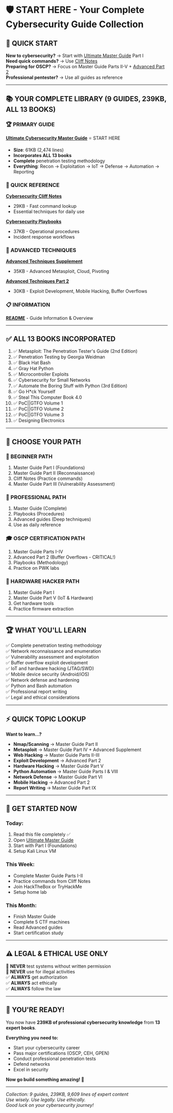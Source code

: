# 🛡️ START HERE - Your Complete Cybersecurity Guide Collection

## 🎯 QUICK START

**New to cybersecurity?** → Start with [Ultimate Master Guide](ultimate_cybersecurity_master_guide.md) Part I  
**Need quick commands?** → Use [Cliff Notes](cybersecurity_cliff_notes.md)  
**Preparing for OSCP?** → Focus on Master Guide Parts II-V + [Advanced Part 2](advanced_techniques_part2.md)  
**Professional pentester?** → Use all guides as reference

---

## 📚 YOUR COMPLETE LIBRARY (9 GUIDES, 239KB, ALL 13 BOOKS)

### 🏆 PRIMARY GUIDE

**[Ultimate Cybersecurity Master Guide](ultimate_cybersecurity_master_guide.md)** ⭐ START HERE  
- **Size**: 61KB (2,474 lines)
- **Incorporates ALL 13 books**
- **Complete** penetration testing methodology
- **Everything**: Recon → Exploitation → IoT → Defense → Automation → Reporting

### 📖 QUICK REFERENCE

**[Cybersecurity Cliff Notes](cybersecurity_cliff_notes.md)**  
- 29KB - Fast command lookup
- Essential techniques for daily use

**[Cybersecurity Playbooks](cybersecurity_playbooks.md)**  
- 37KB - Operational procedures
- Incident response workflows

### 🚀 ADVANCED TECHNIQUES

**[Advanced Techniques Supplement](advanced_techniques_supplement.md)**  
- 35KB - Advanced Metasploit, Cloud, Pivoting

**[Advanced Techniques Part 2](advanced_techniques_part2.md)**  
- 30KB - Exploit Development, Mobile Hacking, Buffer Overflows

### 📋 INFORMATION

**[README](README.md)** - Guide Information & Overview

---

## ✅ ALL 13 BOOKS INCORPORATED

1. ✅ Metasploit: The Penetration Tester's Guide (2nd Edition)
2. ✅ Penetration Testing by Georgia Weidman
3. ✅ Black Hat Bash
4. ✅ Gray Hat Python  
5. ✅ Microcontroller Exploits
6. ✅ Cybersecurity for Small Networks
7. ✅ Automate the Boring Stuff with Python (3rd Edition)
8. ✅ Go H*ck Yourself
9. ✅ Steal This Computer Book 4.0
10. ✅ PoC||GTFO Volume 1
11. ✅ PoC||GTFO Volume 2
12. ✅ PoC||GTFO Volume 3
13. ✅ Designing Electronics

---

## 🎯 CHOOSE YOUR PATH

### 🌱 BEGINNER PATH
1. Master Guide Part I (Foundations)
2. Master Guide Part II (Reconnaissance)
3. Cliff Notes (Practice commands)
4. Master Guide Part III (Vulnerability Assessment)

### 💼 PROFESSIONAL PATH
1. Master Guide (Complete)
2. Playbooks (Procedures)
3. Advanced guides (Deep techniques)
4. Use as daily reference

### 🎓 OSCP CERTIFICATION PATH
1. Master Guide Parts I-IV
2. Advanced Part 2 (Buffer Overflows - CRITICAL!)
3. Playbooks (Methodology)
4. Practice on PWK labs

### 🔧 HARDWARE HACKER PATH
1. Master Guide Part I
2. Master Guide Part V (IoT & Hardware)
3. Get hardware tools
4. Practice firmware extraction

---

## 🏆 WHAT YOU'LL LEARN

✅ Complete penetration testing methodology  
✅ Network reconnaissance and enumeration  
✅ Vulnerability assessment and exploitation  
✅ Buffer overflow exploit development  
✅ IoT and hardware hacking (JTAG/SWD)  
✅ Mobile device security (Android/iOS)  
✅ Network defense and hardening  
✅ Python and Bash automation  
✅ Professional report writing  
✅ Legal and ethical considerations  

---

## ⚡ QUICK TOPIC LOOKUP

**Want to learn...?**
- **Nmap/Scanning** → Master Guide Part II
- **Metasploit** → Master Guide Part IV + Advanced Supplement
- **Web Hacking** → Master Guide Parts II-III
- **Exploit Development** → Advanced Part 2
- **Hardware Hacking** → Master Guide Part V
- **Python Automation** → Master Guide Parts I & VIII
- **Network Defense** → Master Guide Part VI
- **Mobile Hacking** → Advanced Part 2
- **Report Writing** → Master Guide Part IX

---

## 🚀 GET STARTED NOW

### Today:
1. Read this file completely ✅
2. Open [Ultimate Master Guide](ultimate_cybersecurity_master_guide.md)
3. Start with Part I (Foundations)
4. Setup Kali Linux VM

### This Week:
- Complete Master Guide Parts I-II
- Practice commands from Cliff Notes
- Join HackTheBox or TryHackMe
- Setup home lab

### This Month:
- Finish Master Guide
- Complete 5 CTF machines
- Read Advanced guides
- Start certification study

---

## ⚠️ LEGAL & ETHICAL USE ONLY

🚫 **NEVER** test systems without written permission  
🚫 **NEVER** use for illegal activities  
✅ **ALWAYS** get authorization  
✅ **ALWAYS** act ethically  
✅ **ALWAYS** follow the law  

---

## 💪 YOU'RE READY!

You now have **239KB of professional cybersecurity knowledge** from **13 expert books**.

**Everything you need to:**
- Start your cybersecurity career
- Pass major certifications (OSCP, CEH, GPEN)
- Conduct professional penetration tests
- Defend networks
- Excel in security

**Now go build something amazing! 🚀**

---

*Collection: 9 guides, 239KB, 9,609 lines of expert content*  
*Use wisely. Use legally. Use ethically.*  
*Good luck on your cybersecurity journey!*

